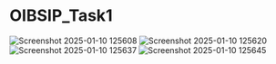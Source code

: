 # OIBSIP_Task1
![Screenshot 2025-01-10 125608](https://github.com/user-attachments/assets/87631fb5-26b0-4d6d-9307-2cf37463d792)
![Screenshot 2025-01-10 125620](https://github.com/user-attachments/assets/80e52a8b-7f16-4bc8-928a-a46cd3ff222c)
![Screenshot 2025-01-10 125637](https://github.com/user-attachments/assets/1759a3fe-fe3c-422c-82b5-36791a096a81)
![Screenshot 2025-01-10 125645](https://github.com/user-attachments/assets/1353560c-b2c2-46a2-b20b-af3f76d5b5bc)



